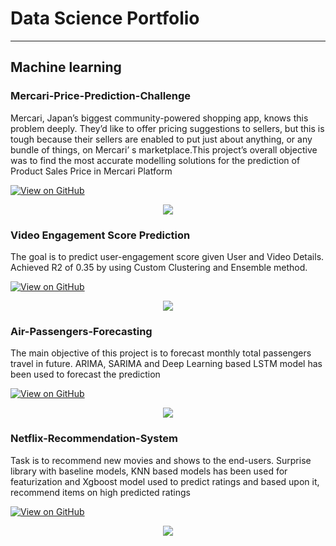 # Data Science Portfolio
---
## Machine learning

### Mercari-Price-Prediction-Challenge

Mercari, Japan’s biggest community-powered shopping app, knows this problem deeply. They’d like to offer pricing suggestions to sellers, but this is tough because their sellers are enabled to put just about anything, or any bundle of things, on Mercari’ s marketplace.This project’s overall objective was to find the most accurate modelling solutions for the prediction of Product Sales Price in Mercari Platform

[![View on GitHub](https://img.shields.io/badge/GitHub-View_on_GitHub-blue?logo=GitHub)](https://github.com/samarjitbanerjee/Merceri-Price-Prediction-Challenge)

<center><img src="images/fraud_detection.jpg"/></center>


### Video Engagement Score Prediction

The goal is to predict user-engagement score given User and Video Details. Achieved R2 of 0.35 by using Custom Clustering and Ensemble method.

[![View on GitHub](https://img.shields.io/badge/GitHub-View_on_GitHub-blue?logo=GitHub)](https://github.com/samarjitbanerjee/-Video-Engagement-Score-Prediction)

<center><img src="images/financial_modeling.jpg"/></center>

### Air-Passengers-Forecasting

The main objective of this project is to forecast monthly total passengers travel in future. ARIMA, SARIMA and Deep Learning based LSTM model has been used to forecast the prediction

[![View on GitHub](https://img.shields.io/badge/GitHub-View_on_GitHub-blue?logo=GitHub)](https://github.com/samarjitbanerjee/Air-Passengers-Forecasting)


<center><img src="https://camo.githubusercontent.com/a085b4fe60690252b8aa2de917c53fc3f63aec21aafea21c8f1ecb543d2c44cb/68747470733a2f2f7777772e616c74756d696e74656c6c6967656e63652e636f6d2f6173736574732f74696d652d7365726965732d70726564696374696f6e2d7573696e672d6c73746d2d646565702d6e657572616c2d6e6574776f726b732f73696e776176655f66756c6c5f7365712e706e67"/></center>


### Netflix-Recommendation-System

Task is to recommend new movies and shows to the end-users. Surprise library with baseline models, KNN based models has been used for featurization and Xgboost model used to predict ratings and based upon it, recommend items on high predicted ratings

[![View on GitHub](https://img.shields.io/badge/GitHub-View_on_GitHub-blue?logo=GitHub)](https://github.com/samarjitbanerjee/Netflix-Recommendation-System)


<center><img src="images/text_classification.png"/></center>

